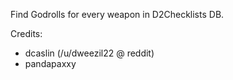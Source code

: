 Find Godrolls for every weapon in D2Checklists DB.

Credits:
- dcaslin (/u/dweezil22 @ reddit)
- pandapaxxy
